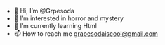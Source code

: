 - 👋 Hi, I’m @Grpesoda
- 👀 I’m interested in horror and mystery 
- 🌱 I’m currently learning Html
- 📫 How to reach me grapesodaiscool@gmail.com

<!---
Grpesoda/Grpesoda is a ✨ special ✨ repository because its `README.md` (this file) appears on your GitHub profile.
You can click the Preview link to take a look at your changes.
--->
